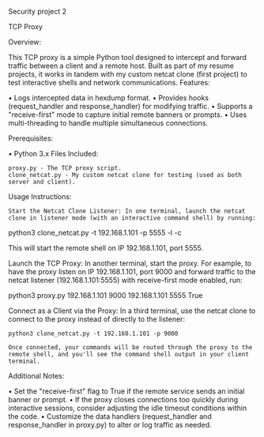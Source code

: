 Security project 2

TCP Proxy

Overview:

This TCP proxy is a simple Python tool designed to intercept and forward traffic between a client and a remote host. Built as part of my resume projects, it works in tandem with my custom netcat clone (first project) to test interactive shells and network communications.
Features:

• Logs intercepted data in hexdump format. 
• Provides hooks (request_handler and response_handler) for modifying traffic. 
• Supports a "receive-first" mode to capture initial remote banners or prompts. 
• Uses multi-threading to handle multiple simultaneous connections.

Prerequisites:

• Python 3.x
Files Included:

    proxy.py - The TCP proxy script.
    clone_netcat.py - My custom netcat clone for testing (used as both server and client).

Usage Instructions:

    Start the Netcat Clone Listener: In one terminal, launch the netcat clone in listener mode (with an interactive command shell) by running:

python3 clone_netcat.py -t 192.168.1.101 -p 5555 -l -c

This will start the remote shell on IP 192.168.1.101, port 5555.

Launch the TCP Proxy: In another terminal, start the proxy. 
For example, to have the proxy listen on IP 192.168.1.101, port 9000 and forward traffic to the netcat listener (192.168.1.101:5555) with receive-first mode enabled, run:

python3 proxy.py 192.168.1.101 9000 192.168.1.101 5555 True

Connect as a Client via the Proxy: In a third terminal, use the netcat clone to connect to the proxy instead of directly to the listener:

    python3 clone_netcat.py -t 192.168.1.101 -p 9000

    Once connected, your commands will be routed through the proxy to the remote shell, and you'll see the command shell output in your client terminal.

Additional Notes:

• Set the "receive-first" flag to True if the remote service sends an initial banner or prompt. 
• If the proxy closes connections too quickly during interactive sessions, consider adjusting the idle timeout conditions within the code. 
• Customize the data handlers (request_handler and response_handler in proxy.py) to alter or log traffic as needed.
